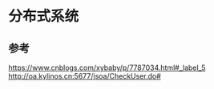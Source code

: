 # 分布式系统

## 参考
https://www.cnblogs.com/xybaby/p/7787034.html#_label_5
http://oa.kylinos.cn:5677/jsoa/CheckUser.do#
